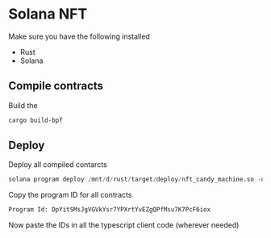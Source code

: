 # Solana NFT

Make sure you have the following installed
- Rust
- Solana
## Compile contracts

Build the 

```bash
cargo build-bpf
```

## Deploy
Deploy all compiled contarcts

```python
solana program deploy /mnt/d/rust/target/deploy/nft_candy_machine.so -u devnet
```
Copy the program ID for all contracts
```python
Program Id: DpYitSMsJgVGVkYsr7YPXrtYvEZgQPfMsu7K7PcF6iox
```
Now paste the IDs in all the typescript client code (wherever needed)